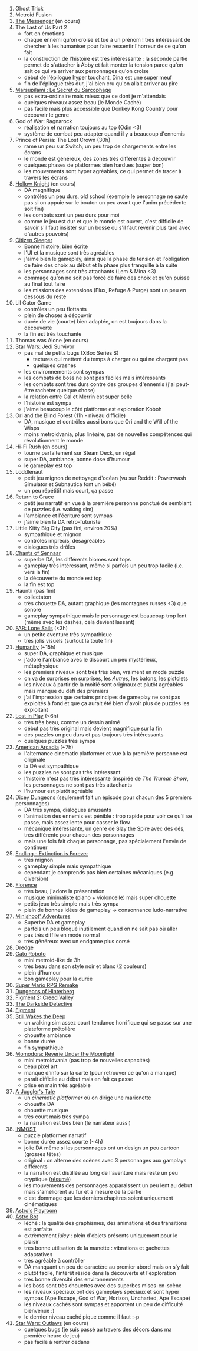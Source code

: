 1. Ghost Trick
1. Metroid Fusion
1. [The Messenger](https://store.steampowered.com/app/764790/The_Messenger/) (en cours)
1. The Last of Us Part 2
   - fort en émotions
   - chaque ennemi qu'on croise et tue à un prénom ! très intéressant de chercher à les humaniser pour faire ressentir l'horreur de ce qu'on fait
   - la construction de l'histoire est très intéressante : la seconde partie permet de s'attacher à Abby et fait monter la tension parce qu'on sait ce qui va arriver aux personnages qu'on croise
   - début de l'épilogue hyper touchant, Dina est une super meuf
   - fin de l'épilogue très dur, j'ai bien cru qu'on allait arriver au pire
1. [Marsupilami : Le Secret du Sarcophage](https://store.steampowered.com/app/1586700/MARSUPILAMI__HOOBADVENTURE/)
   - pas extra-ordinaire mais mieux que ce dont je m'attendais
   - quelques niveaux assez beau (le Monde Caché)
   - pas facile mais plus accessible que Donkey Kong Country pour découvrir le genre
1. God of War: Ragnarock
   - réalisation et narration toujours au top (Odin <3)
   - système de combat peu adapter quand il y a beaucoup d'ennemis
1. Prince of Persia: The Lost Crown (30h)
   - rame un peu sur Switch, un peu trop de chargements entre les écrans
   - le monde est généreux, des zones très différentes à découvrir
   - quelques phases de platformes bien hardues (super bon)
   - les mouvements sont hyper agréables, ce qui permet de tracer à travers les écrans
1. [Hollow Knight](https://store.steampowered.com/app/367520/Hollow_Knight/) (en cours)
   - DA magnifique
   - contrôles un peu durs, old school (exemple le personnage ne saute pas si on appuie sur le bouton un peu avant que l'anim précédente soit fini)
   - les combats sont un peu durs pour moi
   - comme le jeu est dur et que le monde est ouvert, c'est difficile de savoir s'il faut insister sur un bosse ou s'il faut revenir plus tard avec d'autres pouvoirs)
1. [Citizen Sleeper](https://store.steampowered.com/app/1578650/Citizen_Sleeper/)
   - Bonne histoire, bien écrite
   - l'UI et la musique sont très agréables
   - j'aime bien le gameplay, ainsi que la phase de tension et l'obligation de faire des choix au début et la phase plus tranquille à la suite
   - les personnages sont très attachants (Lem & Mina <3)
   - dommage qu'on ne soit pas forcé de faire des choix et qu'on puisse au final tout faire
   - les missions des extensions (Flux, Refuge & Purge) sont un peu en dessous du reste
1. Lil Gator Game
   - contrôles un peu flottants
   - plein de choses à découvrir
   - durée de vie (courte) bien adaptée, on est toujours dans la découverte
   - la fin est très touchante
1. Thomas was Alone (en cours)
1. Star Wars: Jedi Survivor
   - pas mal de petits bugs (XBox Series S)
     - textures qui mettent du temps à charger ou qui ne chargent pas
     - quelques crashes
   - les environnements sont sympas
   - les combats de boss ne sont pas faciles mais intéressants
   - les combats sont très durs contre des groupes d'ennemis (j'ai peut-être racheter quelque chose)
   - la relation entre Cal et Merrin est super belle
   - l'histoire est sympa
   - j'aime beaucoup le côté platforme est exploration Koboh
1. Ori and the Blind Forest (11h - niveau difficile)
   - DA, musique et contrôles aussi bons que Ori and the Will of the Wisps
   - moins metroidvania, plus linéaire, pas de nouvelles compétences qui révolutionnent le monde
1. Hi-Fi Rush (en cours)
   - tourne parfaitement sur Steam Deck, un régal
   - super DA, ambiance, bonne dose d'humour
   - le gameplay est top
1. Loddlenaut
   - petit jeu mignon de nettoyage d'océan (vu sur Reddit : Powerwash Simulator et Subnautica font un bébé)
   - un peu répétitif mais court, ça passe
1. Return to Grace
   - petit jeu narratif en vue à la première personne ponctué de semblant de puzzles (i.e. walking sim)
   - l'ambiance et l'écriture sont sympas
   - j'aime bien la DA retro-futuriste
1. Little Kitty Big City (pas fini, environ 20%)
   - sympathique et mignon
   - contrôles imprécis, désagréables
   - dialogues très drôles
1. [Chants of Sennaar](https://store.steampowered.com/app/1931770/Chants_of_Sennaar/)
   - superbe DA, les différents biomes sont tops
   - gameplay très intéressant, même si parfois un peu trop facile (i.e. vers la fin)
   - la découverte du monde est top
   - la fin est top
1. Hauntii (pas fini)
   - collectaton
   - très chouette DA, autant graphique (les montagnes russes <3) que sonore
   - gameplay sympathique mais le personnage est beaucoup trop lent (même avec les dashes, cela devient lassant)
1. [FAR: Lone Sails](https://store.steampowered.com/app/609320/FAR_Lone_Sails) (<3h)
   - un petite aventure très sympathique
   - très jolis visuels (surtout la toute fin)
1. [Humanity](https://store.steampowered.com/app/1581480/HUMANITY/) (~15h)
   - super DA, graphique et musique
   - j'adore l'ambiance avec le discourt un peu mystérieux, métaphysique
   - les premiers niveaux sont très très bien, vraiment en mode puzzle
   - on va de surprises en surprises, les *Autres*, les batons, les pistolets
   - les niveaux à partir de la moitié sont originaux et plutôt agréables mais manque du défi des premiers
   - j'ai l'impression que certains principes de gameplay ne sont pas exploités à fond et que ça aurait été bien d'avoir plus de puzzles les exploitant
1. [Lost in Play](https://store.steampowered.com/app/1328840/Lost_in_Play/) (<6h)
   - très très beau, comme un dessin animé
   - début pas très original mais devient magnifique sur la fin
   - des puzzles un peu durs et pas toujours très intéressants
   - quelques puzzles très sympa
1. [American Arcadia](https://store.steampowered.com/app/1249040/American_Arcadia/) (~7h)
   - l'alternance cinematic platformer et vue à la première personne est originale
   - la DA est sympathique
   - les puzzles ne sont pas très intéressant
   - l'histoire n'est pas très intéressante (inspirée de *The Truman Show*, les personnages ne sont pas très attachants
   - l'humour est plutôt agréable
1. [Dicey Dungeons](https://store.steampowered.com/app/861540/Dicey_Dungeons/) (seulement fait un épisode pour chacun des 5 premiers personnages)
   - DA très sympa, dialogues amusants
   - l'animation des ennemis est pénible : trop rapide pour voir ce qu'il se passe, mais assez lente pour casser le flow
   - mécanique intéressante, un genre de Slay the Spire avec des dés, très différente pour chacun des personnages
   - mais une fois fait chaque personnage, pas spécialement l'envie de continuer
1. [Endling - Extinction is Forever](https://store.steampowered.com/app/898890/Endling__Extinction_is_Forever/)
   - très mignon
   - gameplay simple mais sympathique
   - cependant je comprends pas bien certaines mécaniques (e.g. diversion)
1. [Florence](https://store.steampowered.com/app/1102130/)
   - très beau, j'adore la présentation
   - musique minimaliste (piano + violoncelle) mais super chouette
   - petits jeux très simple mais très sympa
   - plein de bonnes idées de gameplay → consonnance ludo-narrative
1. [Minishoot' Adventures](https://store.steampowered.com/app/1634860/Minishoot_Adventures/)
   - Superbe DA et gameplay
   - parfois un peu bloqué inutilement quand on ne sait pas où aller
   - pas très diffile en mode normal
   - très généreux avec un endgame plus corsé
1. [Dredge](https://store.steampowered.com/app/1562430/DREDGE/)
1. [Gato Roboto](https://store.steampowered.com/app/916730/Gato_Roboto/)
   - mini metroid-like de 3h
   - très beau dans son style noir et blanc (2 couleurs)
   - plein d'humour
   - bon gameplay pour la durée
1. [Super Mario RPG Remake](https://en.wikipedia.org/wiki/Super_Mario_RPG#Remake)
1. [Dungeons of Hinterberg](https://store.steampowered.com/app/1983260/Dungeons_of_Hinterberg/)
1. [Figment 2: Creed Valley](https://store.steampowered.com/app/1085220/Figment_2_Creed_Valley/)
1. [The Darkside Detective](https://store.steampowered.com/app/368390/The_Darkside_Detective/)
1. [Figment](https://store.steampowered.com/app/493540/Figment/)
1. [Still Wakes the Deep](https://store.steampowered.com/app/1622910/Still_Wakes_the_Deep/)
   - un walking sim assez court tendance horrifique qui se passe sur une plateforme prétolière
   - chouette ambiance
   - bonne durée
   - fin sympathique
1. [Momodora: Reverie Under the Moonlight](https://store.steampowered.com/app/428550/Momodora_Reverie_Under_The_Moonlight)
   - mini metroidvania (pas trop de nouvelles capacités)
   - beau pixel art
   - manque d'info sur la carte (pour retrouver ce qu'on a manqué)
   - parait difficile au début mais en fait ça passe
   - prise en main très agréable
1. [A Juggler's Tale](https://store.steampowered.com/app/1252830/A_Jugglers_Tale/)
   - un _cinematic platformer_ où on dirige une marionette
   - chouette DA
   - chouette musique
   - très court mais très sympa
   - la narration est très bien (le narrateur aussi)
1. [INMOST](https://store.steampowered.com/app/938560/INMOST/)
   - puzzle platformer narratif
   - bonne durée assez courte (~4h)
   - jolie DA même si les personnages ont un design un peu cartoon (grosses têtes)
   - original : on alterne des scènes avec 3 personnages aux gamplays différents
   - la narration est distillée au long de l'aventure mais reste un peu cryptique ([résumé](https://gamefaqs.gamespot.com/boards/256210-inmost/79257409))
   - les mouvements des personnages apparaissent un peu lent au début mais s'améliorent au fur et à mesure de la partie
   - c'est dommage que les derniers chapitres soient uniquement cinématiques
1. [Astro's Playroom](https://en.wikipedia.org/wiki/Astro%27s_Playroom)
1. [Astro Bot](https://en.wikipedia.org/wiki/Astro_Bot)
   - léché : la qualité des graphismes, des animations et des transitions est parfaite
   - extrèmement _juicy_ : plein d'objets présents uniquement pour le plaisir
   - très bonne utilisation de la manette : vibrations et gachettes adaptatives
   - très agréable à contrôller
   - DA manquant un peu de caractère au premier abord mais on s'y fait
   - plutôt facile, l'intérêt réside dans la découverte et l'exploration
   - très bonne diversité des environnements
   - les boss sont très chouettes avec des superbes mises-en-scène
   - les niveaux spéciaux ont des gameplays  spéciaux et sont hyper sympas (Ape Escape, God of War, Horizon, Uncharted, Ape Escape)
   - les niveaux cachés sont sympas et apportent un peu de difficulté bienvenue :)
   - le dernier niveau caché pique comme il faut :-p
1. [Star Wars: Outlaws](https://en.wikipedia.org/wiki/Star_Wars_Outlaws) (en cours)
   - quelques bugs (je suis passé au travers des décors dans ma première heure de jeu)
   - pas facile à rentrer dedans
